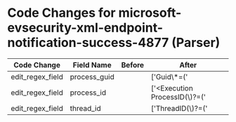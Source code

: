 # Code Changes for microsoft-evsecurity-xml-endpoint-notification-success-4877 (Parser)

| Code Change | Field Name | Before | After |
|-------------|------------|--------|-------|
| edit_regex_field | process_guid |  | ['Guid\\*=(\'|")\{({process_guid}[^\\'\}]+)'] |
| edit_regex_field | process_id |  | ['<Execution ProcessID(\\)?=(\'|")({process_id}[^"\']+)'] |
| edit_regex_field | thread_id |  | ['ThreadID(\\)?=(\'|")({thread_id}\d+)'] |